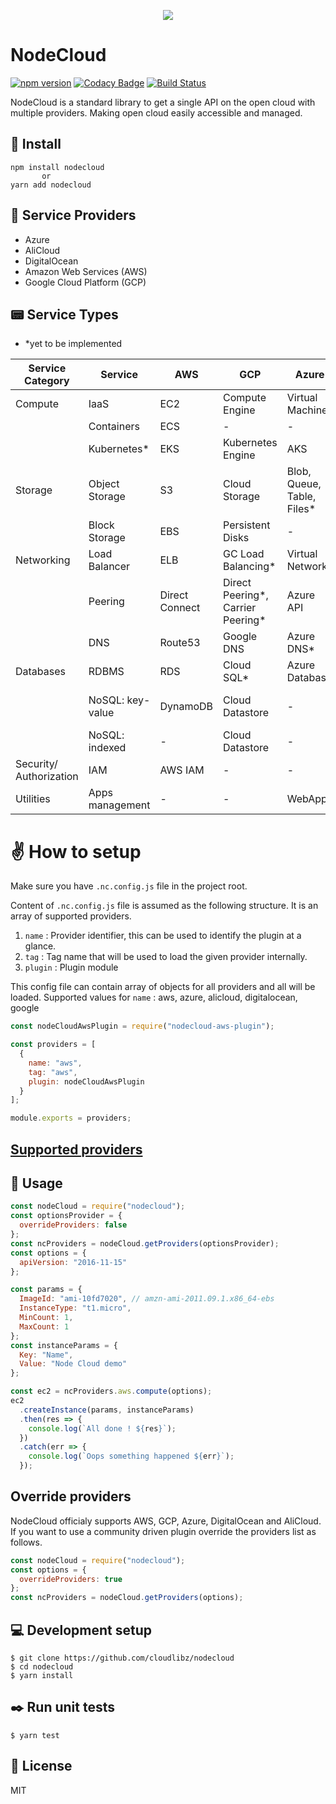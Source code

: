 <p align="center">
  <img src="assets/logo.png">
</p>

# NodeCloud

[![npm version](https://badge.fury.io/js/nodecloud.svg)](https://badge.fury.io/js/nodecloud)
[![Codacy Badge](https://api.codacy.com/project/badge/Grade/b94b1fe2ac724e8083f8237de3473c8a)](https://www.codacy.com/app/rehrumesh/nodecloud?utm_source=github.com&utm_medium=referral&utm_content=cloudlibz/nodecloud&utm_campaign=Badge_Grade)
[![Build Status](https://travis-ci.org/cloudlibz/nodecloud.svg?branch=master)](https://travis-ci.org/cloudlibz/nodecloud)

NodeCloud is a standard library to get a single API on the open cloud with multiple providers.
Making open cloud easily accessible and managed.

## 🚀 Install

```
npm install nodecloud
       or
yarn add nodecloud
```

## 📘 Service Providers

- Azure
- AliCloud
- DigitalOcean
- Amazon Web Services (AWS)
- Google Cloud Platform (GCP)

## 📟 Service Types

- \*yet to be implemented

| Service Category        | Service          | AWS            | GCP                               | Azure                       | DigitalOcean | AliCloud
| ----------------------- | ---------------- | -------------- | --------------------------------- | --------------------------- | ----------------------- | ----------------------- |
| Compute                 | IaaS             | EC2            | Compute Engine                    | Virtual Machine             | Droplets | ECS | 
|                         | Containers       | ECS            | -                                 | -                         | - | - |
|                         | Kubernetes\*     | EKS            | Kubernetes Engine                 | AKS                         | DO Kubernetes* | - |
| Storage                 | Object Storage   | S3             | Cloud Storage                     | Blob, Queue, Table, Files\* | Spaces* | Bucket (OSS) & Table Store* |
|                         | Block Storage    | EBS            | Persistent Disks                  | - | Volumes | - |
| Networking              | Load Balancer    | ELB            | GC Load Balancing\*               | Virtual Networks | DO Load Balancers | SLB |
|                         | Peering          | Direct Connect | Direct Peering*, Carrier Peering* | Azure API   | - | - |
|                         | DNS              | Route53        | Google DNS                        | Azure DNS\* | DO DNS* | Alibaba DNS |
| Databases               | RDBMS            | RDS            | Cloud SQL\*                       | Azure Database              | Managed Postgres* | Apsara RDS |
|                         | NoSQL: key-value | DynamoDB       | Cloud Datastore                   | - | - | Apsara for MongoDB |
|                         | NoSQL: indexed   | -              | Cloud Datastore                   | - | - | - |
| Security/ Authorization | IAM              | AWS IAM        | -                                 | -                           | - | - |
| Utilities               | Apps management  | -              | -                                 | WebApps                     | - | - |

# ✌️ How to setup

Make sure you have `.nc.config.js` file in the project root.

Content of `.nc.config.js` file is assumed as the following structure.
It is an array of supported providers.

1.  `name` : Provider identifier, this can be used to identify the plugin at a glance.
2.  `tag` : Tag name that will be used to load the given provider internally.
3.  `plugin` : Plugin module

This config file can contain array of objects for all providers and all will be loaded.
Supported values for `name` : aws, azure, alicloud, digitalocean, google

```js
const nodeCloudAwsPlugin = require("nodecloud-aws-plugin");

const providers = [
  {
    name: "aws",
    tag: "aws",
    plugin: nodeCloudAwsPlugin
  }
];

module.exports = providers;
```

## [Supported providers](https://github.com/cloudlibz/nodecloud/blob/master/lib/core/providers-list.js)

## 📣 Usage

```js
const nodeCloud = require("nodecloud");
const optionsProvider = {
  overrideProviders: false
};
const ncProviders = nodeCloud.getProviders(optionsProvider);
const options = {
  apiVersion: "2016-11-15"
};

const params = {
  ImageId: "ami-10fd7020", // amzn-ami-2011.09.1.x86_64-ebs
  InstanceType: "t1.micro",
  MinCount: 1,
  MaxCount: 1
};
const instanceParams = {
  Key: "Name",
  Value: "Node Cloud demo"
};

const ec2 = ncProviders.aws.compute(options);
ec2
  .createInstance(params, instanceParams)
  .then(res => {
    console.log(`All done ! ${res}`);
  })
  .catch(err => {
    console.log(`Oops something happened ${err}`);
  });
```

## Override providers

NodeCloud officialy supports AWS, GCP, Azure, DigitalOcean and AliCloud. If you want to use a community driven plugin override the providers list as follows.

```js
const nodeCloud = require("nodecloud");
const options = {
  overrideProviders: true
};
const ncProviders = nodeCloud.getProviders(options);
```

## 💻 Development setup

```
$ git clone https://github.com/cloudlibz/nodecloud
$ cd nodecloud
$ yarn install
```

## ✒️ Run unit tests

```
$ yarn test
```

## 📜 License

MIT
